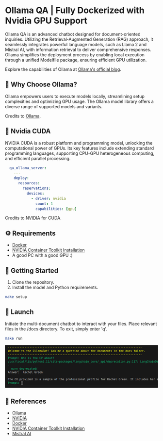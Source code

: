 # Ollama QA | Fully Dockerized with Nvidia GPU Support

Ollama QA is an advanced chatbot designed for document-oriented inquiries. Utilizing the Retrieval-Augmented Generation (RAG) approach, it seamlessly integrates powerful language models, such as Llama 2 and Mistral AI, with information retrieval to deliver comprehensive responses. Ollama simplifies the deployment process by enabling local execution through a unified Modelfile package, ensuring efficient GPU utilization.

Explore the capabilities of Ollama at [Ollama's official blog](https://ollama.ai/blog/ollama-is-now-available-as-an-official-docker-image).

## 🚀 Why Choose Ollama?

Ollama empowers users to execute models locally, streamlining setup complexities and optimizing GPU usage. The Ollama model library offers a diverse range of supported models and variants.

Credits to [Ollama](https://ollama.ai/blog/ollama-is-now-available-as-an-official-docker-image).

## 📝 Nvidia CUDA

NVIDIA CUDA is a robust platform and programming model, unlocking the computational power of GPUs. Its key features include extending standard programming languages, supporting CPU-GPU heterogeneous computing, and efficient parallel processing.

```yaml
  qa_ollama_server:
    ...
    deploy:
      resources:
        reservations:
          devices:
            - driver: nvidia
              count: 1
              capabilities: [gpu]

```

Credits to [NVIDIA](https://developer.nvidia.com/cuda-zone) for CUDA.

## ⚙️ Requirements

* [Docker](https://docs.docker.com/get-docker/)
* [NVIDIA Container Toolkit Installation](https://docs.nvidia.com/datacenter/cloud-native/container-toolkit/1.14.3/install-guide.html)
* A good PC with a good GPU :)

## 🚀 Getting Started

1. Clone the repository.
2. Install the model and Python requirements.

```bash
make setup
```

## 🚀 Launch

Initiate the multi-document chatbot to interact with your files. Place relevant files in the /docs directory. To exit, simply enter 'q'.

```bash
make run
```

![screen1.png](./assets/screen1.png)

## 📝 References

* [Ollama](https://ollama.ai/blog/ollama-is-now-available-as-an-official-docker-image)
* [NVIDIA](https://developer.nvidia.com/cuda-zone)
* [Docker](https://docs.docker.com/get-docker/)
* [NVIDIA Container Toolkit Installation](https://docs.nvidia.com/datacenter/cloud-native/container-toolkit/1.14.3/install-guide.html)
* [Mistral AI](https://mistral.ai/news/mixtral-of-experts/)
